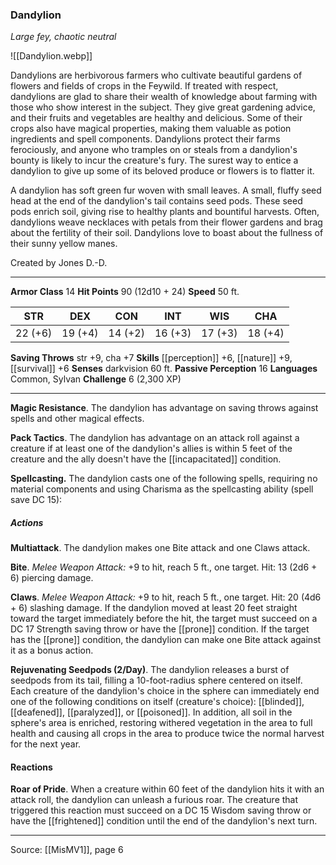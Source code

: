 ### Dandylion
_Large fey, chaotic neutral_

![[Dandylion.webp]]

Dandylions are herbivorous farmers who cultivate beautiful gardens of flowers and fields of crops in the Feywild. If treated with respect, dandylions are glad to share their wealth of knowledge about farming with those who show interest in the subject. They give great gardening advice, and their fruits and vegetables are healthy and delicious. Some of their crops also have magical properties, making them valuable as potion ingredients and spell components. Dandylions protect their farms ferociously, and anyone who tramples on or steals from a dandylion's bounty is likely to incur the creature's fury. The surest way to entice a dandylion to give up some of its beloved produce or flowers is to flatter it.

A dandylion has soft green fur woven with small leaves. A small, fluffy seed head at the end of the dandylion's tail contains seed pods. These seed pods enrich soil, giving rise to healthy plants and bountiful harvests. Often, dandylions weave necklaces with petals from their flower gardens and brag about the fertility of their soil. Dandylions love to boast about the fullness of their sunny yellow manes.

Created by Jones D.-D.

---

**Armor Class** 14
**Hit Points** 90 (12d10 + 24)
**Speed** 50 ft.

| STR     | DEX     | CON     | INT     | WIS     | CHA     |
|---------|---------|---------|---------|---------|---------|
| 22 (+6) | 19 (+4) | 14 (+2) | 16 (+3) | 17 (+3) | 18 (+4) |

**Saving Throws** str +9, cha +7
**Skills** [[perception]] +6, [[nature]] +9, [[survival]] +6
**Senses** darkvision 60 ft.
**Passive Perception** 16
**Languages** Common, Sylvan
**Challenge** 6 (2,300 XP)

---

**Magic Resistance**. The dandylion has advantage on saving throws against spells and other magical effects.

**Pack Tactics**. The dandylion has advantage on an attack roll against a creature if at least one of the dandylion's allies is within 5 feet of the creature and the ally doesn't have the [[incapacitated]] condition.

**Spellcasting.** The dandylion casts one of the following spells, requiring no material components and using Charisma as the spellcasting ability (spell save DC 15):

##### Actions
**Multiattack**. The dandylion makes one Bite attack and one Claws attack.

**Bite**. _Melee Weapon Attack:_ +9 to hit, reach 5 ft., one target. Hit: 13 (2d6 + 6) piercing damage.

**Claws**. _Melee Weapon Attack:_ +9 to hit, reach 5 ft., one target. Hit: 20 (4d6 + 6) slashing damage. If the dandylion moved at least 20 feet straight toward the target immediately before the hit, the target must succeed on a DC 17 Strength saving throw or have the [[prone]] condition. If the target has the [[prone]] condition, the dandylion can make one Bite attack against it as a bonus action.

**Rejuvenating Seedpods (2/Day)**. The dandylion releases a burst of seedpods from its tail, filling a 10-foot-radius sphere centered on itself. Each creature of the dandylion's choice in the sphere can immediately end one of the following conditions on itself (creature's choice): [[blinded]], [[deafened]], [[paralyzed]], or [[poisoned]]. In addition, all soil in the sphere's area is enriched, restoring withered vegetation in the area to full health and causing all crops in the area to produce twice the normal harvest for the next year.

#### Reactions
**Roar of Pride**. When a creature within 60 feet of the dandylion hits it with an attack roll, the dandylion can unleash a furious roar. The creature that triggered this reaction must succeed on a DC 15 Wisdom saving throw or have the [[frightened]] condition until the end of the dandylion's next turn.

---

Source: [[MisMV1]], page 6